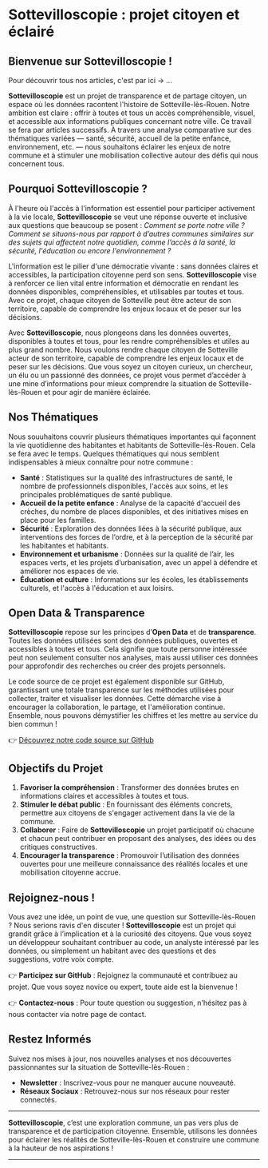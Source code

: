 # **Sottevilloscopie : projet citoyen et éclairé**

## **Bienvenue sur Sottevilloscopie !**

Pour découvrir tous nos articles, c'est par ici -> ...

**Sottevilloscopie** est un projet de transparence et de partage citoyen, un espace où les données racontent l'histoire de Sotteville-lès-Rouen. Notre ambition est claire : offrir à toutes et tous un accès compréhensible, visuel, et accessible aux informations publiques concernant notre ville. Ce travail se fera par articles successifs. À travers une analyse comparative sur des thématiques variées — santé, sécurité, accueil de la petite enfance, environnement, etc. — nous souhaitons éclairer les enjeux de notre commune et à stimuler une mobilisation collective autour des défis qui nous concernent tous.

## **Pourquoi Sottevilloscopie ?**

À l'heure où l'accès à l'information est essentiel pour participer activement à la vie locale, **Sottevilloscopie** se veut une réponse ouverte et inclusive aux questions que beaucoup se posent : *Comment se porte notre ville ? Comment se situons-nous par rapport à d’autres communes similaires sur des sujets qui affectent notre quotidien, comme l’accès à la santé, la sécurité, l'éducation ou encore l'environnement ?*

L'information est le pilier d'une démocratie vivante : sans données claires et accessibles, la participation citoyenne perd son sens. **Sottevilloscopie** vise à renforcer ce lien vital entre information et démocratie en rendant les données disponibles, compréhensibles, et utilisables par toutes et tous. Avec ce projet, chaque citoyen de Sotteville peut être acteur de son territoire, capable de comprendre les enjeux locaux et de peser sur les décisions.

Avec **Sottevilloscopie**, nous plongeons dans les données ouvertes, disponibles à toutes et tous, pour les rendre compréhensibles et utiles au plus grand nombre. Nous voulons rendre chaque citoyen de Sotteville acteur de son territoire, capable de comprendre les enjeux locaux et de peser sur les décisions. Que vous soyez un citoyen curieux, un chercheur, un élu ou un passionné des données, ce projet vous permet d’accéder à une mine d’informations pour mieux comprendre la situation de Sotteville-lès-Rouen et pour agir de manière éclairée.

## **Nos Thématiques**

Nous souuhaitons couvrir plusieurs thématiques importantes qui façonnent la vie quotidienne des habitantes et habitants de Sotteville-lès-Rouen. Cela se fera avec le temps. Quelques thématiques qui nous semblent indispensables à mieux connaître pour notre commune :

- **Santé** : Statistiques sur la qualité des infrastructures de santé, le nombre de professionnels disponibles, l'accès aux soins, et les principales problématiques de santé publique.
- **Accueil de la petite enfance** : Analyse de la capacité d'accueil des crèches, du nombre de places disponibles, et des initiatives mises en place pour les familles.
- **Sécurité** : Exploration des données liées à la sécurité publique, aux interventions des forces de l’ordre, et à la perception de la sécurité par les habitantes et habitants.
- **Environnement et urbanisme** : Données sur la qualité de l’air, les espaces verts, et les projets d’urbanisation, avec un appel à défendre et améliorer nos espaces de vie.
- **Éducation et culture** : Informations sur les écoles, les établissements culturels, et l'accès à l'éducation et aux loisirs.


## **Open Data & Transparence**

**Sottevilloscopie** repose sur les principes d’**Open Data** et de **transparence**. Toutes les données utilisées sont des données publiques, ouvertes et accessibles à toutes et tous. Cela signifie que toute personne intéressée peut non seulement consulter nos analyses, mais aussi utiliser ces données pour approfondir des recherches ou créer des projets personnels.

Le code source de ce projet est également disponible sur GitHub, garantissant une totale transparence sur les méthodes utilisées pour collecter, traiter et visualiser les données. Cette démarche vise à encourager la collaboration, le partage, et l'amélioration continue. Ensemble, nous pouvons démystifier les chiffres et les mettre au service du bien commun !

👉 [Découvrez notre code source sur GitHub](#)

## **Objectifs du Projet**

1. **Favoriser la compréhension** : Transformer des données brutes en informations claires et accessibles à toutes et tous.
2. **Stimuler le débat public** : En fournissant des éléments concrets, permettre aux citoyens de s'engager activement dans la vie de la commune.
3. **Collaborer** : Faire de **Sottevilloscopie** un projet participatif où chacune et chacun peut contribuer en proposant des analyses, des idées ou des critiques constructives.
4. **Encourager la transparence** : Promouvoir l’utilisation des données ouvertes pour une meilleure connaissance des réalités locales et une mobilisation citoyenne accrue.

## **Rejoignez-nous !**

Vous avez une idée, un point de vue, une question sur Sotteville-lès-Rouen ? Nous serions ravis d'en discuter ! **Sottevilloscopie** est un projet qui grandit grâce à l’implication et à la curiosité des citoyens. Que vous soyez un développeur souhaitant contribuer au code, un analyste intéressé par les données, ou simplement un habitant avec des questions et des suggestions, votre voix compte.

👉 **Participez sur GitHub** : Rejoignez la communauté et contribuez au projet. Que vous soyez novice ou expert, toute aide est la bienvenue !

👉 **Contactez-nous** : Pour toute question ou suggestion, n'hésitez pas à nous contacter via notre page de contact.

## **Restez Informés**

Suivez nos mises à jour, nos nouvelles analyses et nos découvertes passionnantes sur la situation de Sotteville-lès-Rouen :

- **Newsletter** : Inscrivez-vous pour ne manquer aucune nouveauté.
- **Réseaux Sociaux** : Retrouvez-nous sur nos réseaux pour rester connectés.

---

**Sottevilloscopie**, c’est une exploration commune, un pas vers plus de transparence et de participation citoyenne. Ensemble, utilisons les données pour éclairer les réalités de Sotteville-lès-Rouen et construire une commune à la hauteur de nos aspirations !

---

